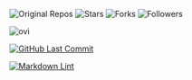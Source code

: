 

![Original Repos](https://img.shields.io/badge/Repos-36-blue?logo=github)
![Stars](https://img.shields.io/badge/Stars-11492-blue?logo=github)
![Forks](https://img.shields.io/badge/Forks-3153-blue?logo=github)
![Followers](https://img.shields.io/badge/Followers-1813-blue?logo=github)



<img src="https://github-readme-stats.vercel.app/api/top-langs?username=curtisdingdong&show_icons=true&locale=en&layout=compact&theme=chartreuse-dark" alt="ovi" />



[![GitHub Last Commit](https://img.shields.io/github/last-commit/curtisdingdong/Github-Actions?logo=github)](https://github.com/curtisdingdong/Github-Actions/commits/master)

[![Markdown Lint](https://github.com/curtisdingdong/Github-Actions/actions/workflows/markdown.yaml/badge.svg)](https://github.com/curtisdingdong/Github-Actions/actions/workflows/markdown.yaml)
